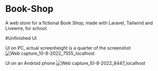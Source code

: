# Book-Shop
A web store for a fictional Book Shop, made with Laravel, Tailwind and Livewire, for school. 


#Unfinished UI

UI on PC, actual screenheight is a quarter of the screenshot
![Web capture_10-8-2022_7555_localhost](https://user-images.githubusercontent.com/56200401/183826967-19de40a6-8dca-4e90-a8bd-fdbfc45a489a.jpeg)

UI on an Android phone
![Web capture_10-8-2022_8447_localhost](https://user-images.githubusercontent.com/56200401/183827383-37a0d3b2-5e7d-4664-aa19-b364b752febd.jpeg)
